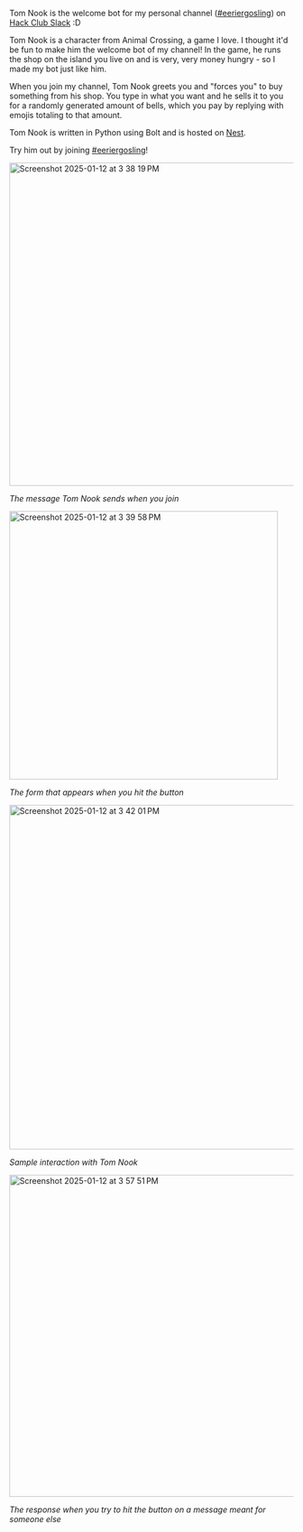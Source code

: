 Tom Nook is the welcome bot for my personal channel ([#eeriergosling](https://hackclub.slack.com/archives/C06V73WGACB)) on [Hack Club Slack](https://hackclub.slack.com) :D

Tom Nook is a character from Animal Crossing, a game I love. I thought it'd be fun to make him the welcome bot of my channel! In the game, he runs the shop on the island you live on and is very, very money hungry - so I made my bot just like him.

When you join my channel, Tom Nook greets you and "forces you" to buy something from his shop. You type in what you want and he sells it to you for a randomly generated amount of bells, which you pay by replying with emojis totaling to that amount.

Tom Nook is written in Python using Bolt and is hosted on [Nest](https://hackclub.app).

Try him out by joining [#eeriergosling](https://hackclub.slack.com/archives/C06V73WGACB)!

<img width="573" alt="Screenshot 2025-01-12 at 3 38 19 PM" src="https://github.com/user-attachments/assets/534bb878-6a58-4a6e-8116-167d0a06df29" />

_The message Tom Nook sends when you join_

<img width="476" alt="Screenshot 2025-01-12 at 3 39 58 PM" src="https://github.com/user-attachments/assets/7012b92b-61e6-4a9d-af30-6dc7e3180563" />

_The form that appears when you hit the button_

<img width="611" alt="Screenshot 2025-01-12 at 3 42 01 PM" src="https://github.com/user-attachments/assets/3f6e87dd-c592-43a5-a580-13dc221af33d" />

_Sample interaction with Tom Nook_

<img width="571" alt="Screenshot 2025-01-12 at 3 57 51 PM" src="https://github.com/user-attachments/assets/7e955ae9-8276-4aa8-b112-b353d6927eaf" />

_The response when you try to hit the button on a message meant for someone else_
